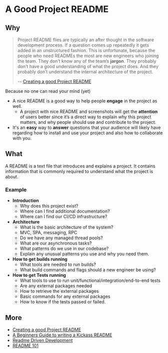 # A Good Project README 


## Why 

> Project README flies are typically an after thought in the software development process. If a question comes up repeatedly it gets added in an unstructured fashion. This is unfortunate, because the people who need READMEs the most are new engineers who joining the team. They don’t know any of the team’s **jargon**. They probably don’t have a good understanding of what the project does. And they probably don’t understand the internal architecture of the project. 
> 
> -- [Creating a good Project README](https://www.sledgeworx.io/creating-a-good-project-readme/)

Because no one can read your mind (yet) 

* A nice README is a good way to help people **engage** in the project as well. 
	* A project with nice README and screenshots will get the **attention** of users better since it’s a direct way to explain why this project matters, and why people should use and contribute to the project. 
* It's an **easy** way to **answer** questions that your audience will likely have regarding how to install and use your project and also how to collaborate with you.


## What 

A README is a text file that introduces and explains a project. It contains information that is commonly required to understand what the project is about.

### Example 

* **Introduction**
	* Why does this project exist? 
	* Where can I find additional documentation?
	* Where can I find our CI/CD infrastructure?
* **Architecture**
	* What is the basic architecture of the system? 
	* MVC, SPA, messaging, RPC
	* Do we have any managed thread pools?
	* What are our asynchronous tasks?
	* What patterns do we use in our codebase? 
	* Explain any unusual patterns you use and why you need them.
* **How to get builds running**
	* What tools are needed to run builds?
	* What build commands and flags should a new engineer be using?
* **How to get Tests running**
	* What tools to use to run unit/functional/integration/end-to-end tests
	* Are any external packages needed
	* How to retrieve the external packages
	* Basic commands for any external packages 
 	* How to know if the tests passed or failed. 

## More 

* [Creating a good Project README](https://www.sledgeworx.io/creating-a-good-project-readme/)
* [A Beginners Guide to writing a Kickass README](https://medium.com/@meakaakka/a-beginners-guide-to-writing-a-kickass-readme-7ac01da88ab3)
* [Readme Driven Development](https://tom.preston-werner.com/2010/08/23/readme-driven-development.html)
* [README 101](https://www.makeareadme.com/)
